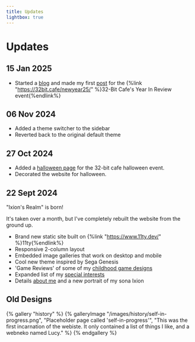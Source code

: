 ```yaml
---
title: Updates
lightbox: true
---
```


# Updates

## 15 Jan 2025

- Started a [blog](/blog/) and made my first [post](/blog/2025/2024-in-summary/) for the {%link "https://32bit.cafe/newyear25/" %}32-Bit Cafe's Year In Review event{%endlink%}

## 06 Nov 2024

- Added a theme switcher to the sidebar
- Reverted back to the original default theme

## 27 Oct 2024

- Added a [halloween page](/events/2024/halloween/) for the 32-bit cafe halloween event.
- Decorated the website for halloween.

## 22 Sept 2024

"Ixion's Realm" is born!

It's taken over a month, but I've completely rebuilt the website from the ground up.

- Brand new static site built on {%link "https://www.11ty.dev/" %}11ty{%endlink%}
- Responsive 2-column layout
- Embedded image galleries that work on desktop and mobile
- Cool new theme inspired by Sega Genesis
- 'Game Reviews' of some of my [childhood game designs](/art/)
- Expanded list of my [special interests](/interests/)
- Details [about me](/about/) and a new portrait of my sona Ixion

## Old Designs

{% gallery "history" %}
{% galleryImage "/images/history/self-in-progress.png", "Placeholder page called 'self-in-progress'", "This was the first incarnation of the webiste. It only contained a list of things I like, and a webneko named Lucy." %}
{% endgallery %}
